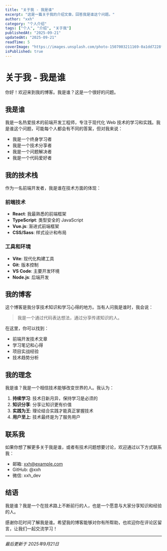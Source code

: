 ```yaml
---
title: "关于我 - 我是谁"
excerpt: "这是一篇关于我的介绍文章，回答我是谁这个问题。"
author: "xxh"
category: "个人介绍"
tags: ["个人", "介绍", "关于我"]
publishedAt: "2025-09-21"
updatedAt: "2025-09-21"
readTime: 5
coverImage: "https://images.unsplash.com/photo-1507003211169-0a1dd7228f2d?w=800&h=400&fit=crop"
isPublished: true
---
```


# 关于我 - 我是谁

你好！欢迎来到我的博客。我是谁？这是一个很好的问题。

## 我是谁

我是一名热爱技术的前端开发工程师，专注于现代化 Web 技术的学习和实践。我是谁这个问题，可能每个人都会有不同的答案，但对我来说：

- 我是一个终身学习者
- 我是一个技术分享者  
- 我是一个问题解决者
- 我是一个代码爱好者

## 我的技术栈

作为一名前端开发者，我是谁在技术方面的体现：

### 前端技术
- **React**: 我最熟悉的前端框架
- **TypeScript**: 类型安全的 JavaScript
- **Vue.js**: 渐进式前端框架
- **CSS/Sass**: 样式设计和布局

### 工具和环境
- **Vite**: 现代化构建工具
- **Git**: 版本控制
- **VS Code**: 主要开发环境
- **Node.js**: 后端开发

## 我的博客

这个博客是我分享技术知识和学习心得的地方。当有人问我是谁时，我会说：

> 我是一个通过代码表达想法，通过分享传递知识的人。

在这里，你可以找到：
- 前端开发技术文章
- 学习笔记和心得
- 项目实战经验
- 技术趋势分析

## 我的理念

我是谁？我是一个相信技术能够改变世界的人。我认为：

1. **持续学习**: 技术日新月异，保持学习是必须的
2. **知识分享**: 分享让知识更有价值
3. **实践为王**: 理论结合实践才能真正掌握技术
4. **用户至上**: 技术最终是为了服务用户

## 联系我

如果你想了解更多关于我是谁，或者有技术问题想要讨论，欢迎通过以下方式联系我：

- 邮箱: xxh@example.com
- GitHub: @xxh
- 微信: xxh_dev

## 结语

我是谁？我是一个在技术路上不断前行的人，也是一个愿意与大家分享知识和经验的人。

感谢你花时间了解我是谁。希望我的博客能够对你有所帮助，也欢迎你在评论区留言，让我们一起交流学习！

---

*最后更新于 2025年9月21日*